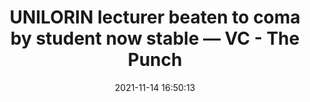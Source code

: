 ---
"title": "UNILORIN lecturer beaten to coma by student now stable — VC - The Punch"
"date": "2021-11-14 16:50:13"
"feed_name": "GOOGLENEWSINDUSTRIAL"
"feed_website": "https://news.google.com/search?q=industrial%2Bincident&hl=en-US&gl=US&ceid=US:en"
"feed_rss": "https://news.google.com/rss/search?q=industrial%2Bincident&hl=en-US&gl=US&ceid=US:en"
"link": "https://punchng.com/unilorin-lecturer-beaten-to-coma-by-student-now-stable-vc/"
"source": "{'href': 'https://punchng.com', 'title': 'The Punch'}"
"file": "_posts/2021-1-1-cab0c7108d7d0ecbdea3c9b59731eff417bc24f8.md"
"accident": "0"
"drilling": "0"
"dead": "0"
"injured": "0"
"arrested": "0"
"place": "unknown place"
"where": "unknown site"
"causes": "unknown"
"place_uri": "unknown place"
---